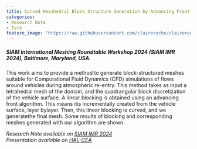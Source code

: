 ```yaml
---
title: Curved Hexahedral Block Structure Generation by Advancing Front
categories:
- Research Note
- Talk
feature_image: "https://raw.githubusercontent.com/claireroche/claireroche.github.io/main/images/blossoms.png"
---
```


##### SIAM International Meshing Roundtable Workshop 2024 (SIAM IMR 2024), Baltimore, Maryland, USA.

This  work  aims  to  provide  a  method  to  generate  block-structured meshes suitable for Computational Fluid Dynamics  (CFD)  simulations  of  flows  around  vehicles  during  atmospheric re-entry.  This method takes as input a tetrahedral mesh of the domain,  and the quadrangular block discretization  of  the  vehicle  surface.   A  linear  blocking  is  obtained  using  an  advancing  front  algorithm.   This  means  itis  incrementally  created  from  the  vehicle  surface,  layer  bylayer.  Then, this linear blocking is curved, and we generatethe final mesh.  Some results of blocking and corresponding meshes generated with our algorithm are shown.

<!-- more -->

_Research Note available on [SIAM IMR 2024](https://internationalmeshingroundtable.com/assets/research-notes/imr32/2010.pdf)_  
_Presentation available on [HAL-CEA](https://cea.hal.science/cea-04505745)_